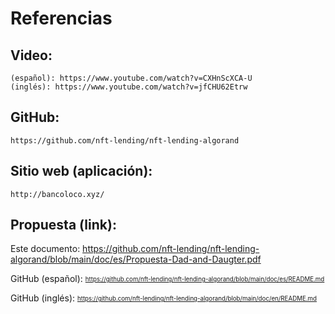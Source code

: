 # Referencias

## Video:
	(español): https://www.youtube.com/watch?v=CXHnScXCA-U
	(inglés): https://www.youtube.com/watch?v=jfCHU62Etrw

## GitHub: 
	https://github.com/nft-lending/nft-lending-algorand

## Sitio web (aplicación): 
	http://bancoloco.xyz/ 

## Propuesta (link): 
Este documento:
https://github.com/nft-lending/nft-lending-algorand/blob/main/doc/es/Propuesta-Dad-and-Daugter.pdf

GitHub (español): 
<sub><sup>
https://github.com/nft-lending/nft-lending-algorand/blob/main/doc/es/README.md
</sup></sub>

GitHub (inglés): 
<sub><sup>
https://github.com/nft-lending/nft-lending-algorand/blob/main/doc/en/README.md
</sup></sub>
